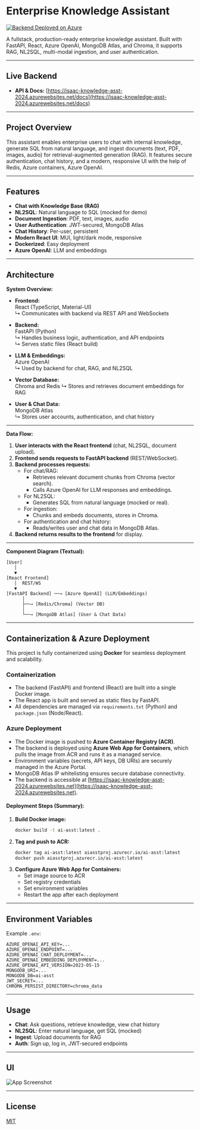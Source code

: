 # Enterprise Knowledge Assistant

[![Backend Deployed on Azure](https://img.shields.io/badge/Azure-Backend%20Live-blue?logo=azure)](https://isaac-knowledge-asst-2024.azurewebsites.net/docs)

A fullstack, production-ready enterprise knowledge assistant. Built with FastAPI, React, Azure OpenAI, MongoDB Atlas, and Chroma, it supports RAG, NL2SQL, multi-modal ingestion, and user authentication.

---

##  Live Backend

- **API & Docs:** [https://isaac-knowledge-asst-2024.azurewebsites.net/docs](https://isaac-knowledge-asst-2024.azurewebsites.net/docs)

---

## Project Overview

This assistant enables enterprise users to chat with internal knowledge, generate SQL from natural language, and ingest documents (text, PDF, images, audio) for retrieval-augmented generation (RAG). It features secure authentication, chat history, and a modern, responsive UI with the help of Redis, Azure containers, Azure OpenAI.

---

## Features
- **Chat with Knowledge Base (RAG)**
- **NL2SQL**: Natural language to SQL (mocked for demo)
- **Document Ingestion**: PDF, text, images, audio
- **User Authentication**: JWT-secured, MongoDB Atlas
- **Chat History**: Per-user, persistent
- **Modern React UI**: MUI, light/dark mode, responsive
- **Dockerized**: Easy deployment
- **Azure OpenAI**: LLM and embeddings

---

## Architecture

**System Overview:**

- **Frontend:**  
  React (TypeScript, Material-UI)  
  ↳ Communicates with backend via REST API and WebSockets

- **Backend:**  
  FastAPI (Python)  
  ↳ Handles business logic, authentication, and API endpoints  
  ↳ Serves static files (React build)

- **LLM & Embeddings:**  
  Azure OpenAI  
  ↳ Used by backend for chat, RAG, and NL2SQL

- **Vector Database:**  
  Chroma  and Redis
  ↳ Stores and retrieves document embeddings for RAG

- **User & Chat Data:**  
  MongoDB Atlas  
  ↳ Stores user accounts, authentication, and chat history

---

**Data Flow:**

1. **User interacts with the React frontend** (chat, NL2SQL, document upload).
2. **Frontend sends requests to FastAPI backend** (REST/WebSocket).
3. **Backend processes requests:**
   - For chat/RAG:  
     - Retrieves relevant document chunks from Chroma (vector search).
     - Calls Azure OpenAI for LLM responses and embeddings.
   - For NL2SQL:  
     - Generates SQL from natural language (mocked or real).
   - For ingestion:  
     - Chunks and embeds documents, stores in Chroma.
   - For authentication and chat history:  
     - Reads/writes user and chat data in MongoDB Atlas.
4. **Backend returns results to the frontend** for display.

---

**Component Diagram (Textual):**

```
[User]
   │
   ▼
[React Frontend]
   │  REST/WS
   ▼
[FastAPI Backend] ──→ [Azure OpenAI] (LLM/Embeddings)
      │
      ├──→ [Redis/Chroma] (Vector DB)
      │
      └──→ [MongoDB Atlas] (User & Chat Data)
```

---

##  Containerization & Azure Deployment

This project is fully containerized using **Docker** for seamless deployment and scalability.

### **Containerization**
- The backend (FastAPI) and frontend (React) are built into a single Docker image.
- The React app is built and served as static files by FastAPI.
- All dependencies are managed via `requirements.txt` (Python) and `package.json` (Node/React).

### **Azure Deployment**
- The Docker image is pushed to **Azure Container Registry (ACR)**.
- The backend is deployed using **Azure Web App for Containers**, which pulls the image from ACR and runs it as a managed service.
- Environment variables (secrets, API keys, DB URIs) are securely managed in the Azure Portal.
- MongoDB Atlas IP whitelisting ensures secure database connectivity.
- The backend is accessible at [https://isaac-knowledge-asst-2024.azurewebsites.net](https://isaac-knowledge-asst-2024.azurewebsites.net).

#### **Deployment Steps (Summary):**
1. **Build Docker image:**
   ```sh
   docker build -t ai-asst:latest .
   ```
2. **Tag and push to ACR:**
   ```sh
   docker tag ai-asst:latest aiasstproj.azurecr.io/ai-asst:latest
   docker push aiasstproj.azurecr.io/ai-asst:latest
   ```
3. **Configure Azure Web App for Containers:**
   - Set image source to ACR
   - Set registry credentials
   - Set environment variables
   - Restart the app after each deployment

---

## Environment Variables

Example `.env`:
```
AZURE_OPENAI_API_KEY=...
AZURE_OPENAI_ENDPOINT=...
AZURE_OPENAI_CHAT_DEPLOYMENT=...
AZURE_OPENAI_EMBEDDING_DEPLOYMENT=...
AZURE_OPENAI_API_VERSION=2023-05-15
MONGODB_URI=...
MONGODB_DB=ai-asst
JWT_SECRET=...
CHROMA_PERSIST_DIRECTORY=chroma_data
```

---

## Usage
- **Chat**: Ask questions, retrieve knowledge, view chat history
- **NL2SQL**: Enter natural language, get SQL (mocked)
- **Ingest**: Upload documents for RAG
- **Auth**: Sign up, log in, JWT-secured endpoints

---

## UI

![App Screenshot](Screenshot(30).png)

---

## License
[MIT](LICENSE) 